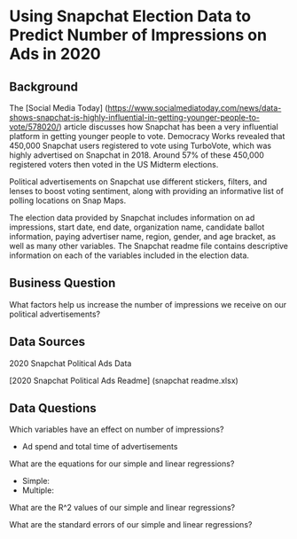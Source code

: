 # Using Snapchat Election Data to Predict Number of Impressions on Ads in 2020
## Background
The [Social Media Today] (https://www.socialmediatoday.com/news/data-shows-snapchat-is-highly-influential-in-getting-younger-people-to-vote/578020/) article discusses how Snapchat has been a very influential platform in getting younger people to vote. Democracy Works revealed that 450,000 Snapchat users registered to vote using TurboVote, which was highly advertised on Snapchat in 2018. Around 57% of these 450,000 registered voters then voted in the US Midterm elections.

Political advertisements on Snapchat use different stickers, filters, and lenses to boost voting sentiment, along with providing an informative list of polling locations on Snap Maps. 

The election data provided by Snapchat includes information on ad impressions, start date, end date, organization name, candidate ballot information, paying advertiser name, region, gender, and age bracket, as well as many other variables. The Snapchat readme file contains descriptive information on each of the variables included in the election data. 
## Business Question
What factors help us increase the number of impressions we receive on our political advertisements? 

## Data Sources
2020 Snapchat Political Ads Data 

[2020 Snapchat Political Ads Readme] (snapchat readme.xlsx)

## Data Questions
Which variables have an effect on number of impressions? 
- Ad spend and total time of advertisements

What are the equations for our simple and linear regressions? 
- Simple: 
- Multiple: 

What are the R^2 values of our simple and linear regressions? 

What are the standard errors of our simple and linear regressions? 



